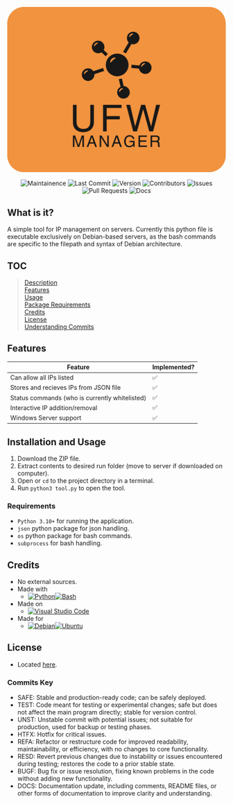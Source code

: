 ![UFWManagerLogo](ufwmanager.png)

<p align="center">
    <img src="https://img.shields.io/badge/Maintained%3F-yes-green.svg" alt="Maintainence">
    <img src="https://img.shields.io/github/last-commit/The007Programmer/UFW-Manager" alt="Last Commit">
    <img src="https://img.shields.io/github/v/tag/The007Programmer/UFW-Manager" alt="Version">
    <img src="https://img.shields.io/github/contributors/The007Programmer/UFW-Manager" alt="Contributors">
    <img src="https://img.shields.io/github/issues/The007Programmer/UFW-Manager" alt="Issues">
    <img src="https://img.shields.io/github/issues-pr/The007Programmer/UFW-Manager" alt="Pull Requests">
    <img src="https://img.shields.io/badge/Read%20the%20Docs-8CA1AF?logo=readthedocs&logoColor=fff" alt="Docs">
</p>

## What is it?
A simple tool for IP management on servers. Currently this python file is executable exclusively on Debian-based servers, as the bash commands are specific to the filepath and syntax of Debian architecture.

## TOC
> [Description](#what-is-it)<br>
> [Features](#features)<br>
> [Usage](#installation-and-usage)<br>
> [Package Requirements](#requirements)<br>
> [Credits](#credits)<br>
> [License](#license)<br>
> [Understanding Commits](#commits-key)<br>

## Features
| Feature    | Implemented? |
| -------- | ------- |
|Can allow all IPs listed|✅|
|Stores and recieves IPs from JSON file|✅|
|Status commands (who is currently whitelisted)|✅|
|Interactive IP addition/removal|✅|
|Windows Server support|✅|

## Installation and Usage
1. Download the ZIP file.
2. Extract contents to desired run folder (move to server if downloaded on computer).
3. Open or `cd` to the project directory in a terminal.
4. Run `python3 tool.py` to open the tool.

### Requirements
- `Python 3.10+` for running the application.
- `json` python package for json handling.
- `os` python package for bash commands.
- `subprocess` for bash handling.

## Credits
- No external sources.
- Made with
    - [![Python](https://img.shields.io/badge/Python-3776AB?logo=python&logoColor=fff)](#)[![Bash](https://img.shields.io/badge/Bash-4EAA25?logo=gnubash&logoColor=fff)](#)
- Made on
    - [![Visual Studio Code](https://custom-icon-badges.demolab.com/badge/Visual%20Studio%20Code-0078d7.svg?logo=vsc&logoColor=white)](#)
- Made for
    - [![Debian](https://img.shields.io/badge/Debian-A81D33?logo=debian&logoColor=fff)](#)[![Ubuntu](https://img.shields.io/badge/Ubuntu-E95420?logo=ubuntu&logoColor=white)](#)

## License
- Located [here](https://github.com/The007Programmer/UFW-Manager/blob/master/LICENSE.md).

### Commits Key
- SAFE: Stable and production-ready code; can be safely deployed.
- TEST: Code meant for testing or experimental changes; safe but does not affect the main program directly; stable for version control.
- UNST: Unstable commit with potential issues; not suitable for production, used for backup or testing phases.
- HTFX: Hotfix for critical issues.
- REFA: Refactor or restructure code for improved readability, maintainability, or efficiency, with no changes to core functionality.
- RESD: Revert previous changes due to instability or issues encountered during testing; restores the code to a prior stable state.
- BUGF: Bug fix or issue resolution, fixing known problems in the code without adding new functionality.
- DOCS: Documentation update, including comments, README files, or other forms of documentation to improve clarity and understanding.